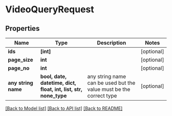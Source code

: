 # VideoQueryRequest


## Properties
Name | Type | Description | Notes
------------ | ------------- | ------------- | -------------
**ids** | **[int]** |  | [optional] 
**page_size** | **int** |  | [optional] 
**page_no** | **int** |  | [optional] 
**any string name** | **bool, date, datetime, dict, float, int, list, str, none_type** | any string name can be used but the value must be the correct type | [optional]

[[Back to Model list]](../README.md#documentation-for-models) [[Back to API list]](../README.md#documentation-for-api-endpoints) [[Back to README]](../README.md)


